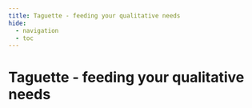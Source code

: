 ```yaml
---
title: Taguette - feeding your qualitative needs
hide:
  - navigation
  - toc
---
```


# Taguette - feeding your qualitative needs

